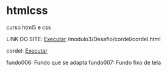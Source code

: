 # htmlcss
 curso html5 e css


LINK DO SITE:
<a href="https://maryanecastro11.github.io/htmlcss/modulo2/Desafios/index.html">Executar</a>
/modulo3/Desafio/cordel/cordel.html

cordel:
<a href="https://maryanecastro11.github.io/htmlcss/modulo3/Desafio/cordel/cordel.html">Executar</a>

fundo006: Fundo que se adapta
fundo007: Fundo fixo de tela
